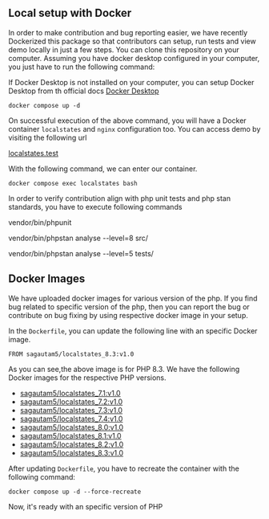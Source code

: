 ## Local setup with Docker

In order to make contribution and bug reporting easier, we have recently Dockerized this package so that contributors can setup, run tests and view demo locally in just a few steps.
You can clone this repository on your computer. Assuming you have docker desktop configured in your computer, you just have to run the following command:


If Docker Desktop is not installed on your computer, you can setup Docker Desktop from th official docs [Docker Desktop](https://docs.docker.com/desktop/)


    docker compose up -d 


On successful execution of the above command, you will have a Docker container `localstates` and `nginx` configuration too. You can access demo by visiting the following url

[localstates.test](http://localstates.test)

With the following command, we can enter our container.

    docker compose exec localstates bash

In order to verify contribution align with php unit tests and php stan standards, you have to execute following commands

vendor/bin/phpunit

vendor/bin/phpstan analyse --level=8 src/

vendor/bin/phpstan analyse --level=5 tests/

## Docker Images

We have uploaded docker images for various version of the php. If you find bug related to specific version of the php, then you can report the bug or contribute on bug
fixing by using respective docker image in your setup.

In the `Dockerfile`, you can update the following line with an specific Docker image.

    FROM sagautam5/localstates_8.3:v1.0

As you can see,the above image is for PHP 8.3. We have the following Docker images for the respective PHP versions.

- [sagautam5/localstates_7.1:v1.0](https://hub.docker.com/r/sagautam5/localstates_7.1)
- [sagautam5/localstates_7.2:v1.0](https://hub.docker.com/r/sagautam5/localstates_7.2)
- [sagautam5/localstates_7.3:v1.0](https://hub.docker.com/r/sagautam5/localstates_7.3)
- [sagautam5/localstates_7.4:v1.0](https://hub.docker.com/r/sagautam5/localstates_7.4)
- [sagautam5/localstates_8.0:v1.0](https://hub.docker.com/r/sagautam5/localstates_8.0)
- [sagautam5/localstates_8.1:v1.0](https://hub.docker.com/r/sagautam5/localstates_8.1)
- [sagautam5/localstates_8.2:v1.0](https://hub.docker.com/r/sagautam5/localstates_8.2)
- [sagautam5/localstates_8.3:v1.0](https://hub.docker.com/r/sagautam5/localstates_8.3)

After updating `Dockerfile`, you have to recreate the container with the following command:

    docker compose up -d --force-recreate

Now, it's ready with an specific version of PHP